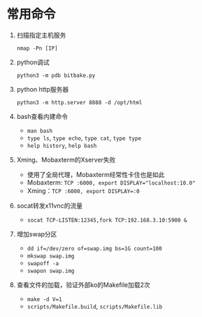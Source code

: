 # 常用命令

1. 扫描指定主机服务

   `nmap -Pn [IP]`
   
2. python调试

   `python3 -m pdb bitbake.py`

3. python http服务器

   `python3 -m http.server 8888 -d /opt/html`
   
4. bash查看内建命令

   * `man bash`
   * `type ls`, `type echo`, `type cat`, `type type`
   * `help history`, `help bash`
   
5. Xming、Mobaxterm的Xserver失败

   - 使用了全局代理，Mobaxterm经常性卡住也是如此
   - Mobaxterm: `TCP :6000, export DISPLAY="localhost:10.0"`
   - Xming：`TCP :6000, export DISPLAY=:0`
   
6. socat转发x11vnc的流量

   - `socat TCP-LISTEN:12345,fork TCP:192.168.3.10:5900 &`
   
7. 增加swap分区

   - `dd if=/dev/zero of=swap.img bs=1G count=100`
   - `mkswap swap.img`
   - `swapoff -a`
   - `swapon swap.img`
   
8. 查看文件的加载，验证外部ko的Makefile加载2次

   - `make -d V=1`
   - `scripts/Makefile.build`, `scripts/Makefile.lib`

   